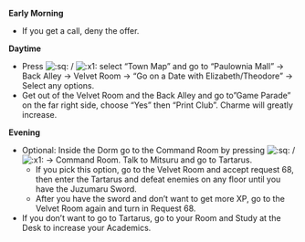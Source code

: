 **Early Morning**

- If you get a call, deny the offer.

**Daytime**

- Press ![:sq:](/assets/square.png) / ![:x1:](/assets/x1.png) select “Town Map” and go to “Paulownia Mall” -> Back Alley -> Velvet Room -> “Go on a Date with Elizabeth/Theodore” -> Select any options.
- Get out of the Velvet Room and the Back Alley and go to”Game Parade” on the far right side, choose “Yes” then “Print Club”. Charme will greatly increase.

**Evening**

- Optional: Inside the Dorm go to the Command Room by pressing ![:sq:](/assets/square.png) / ![:x1:](/assets/x1.png) -> Command Room. Talk to Mitsuru and go to Tartarus.
  - If you pick this option, go to the Velvet Room and accept request 68, then enter the Tartarus and defeat enemies on any floor until you have the Juzumaru Sword.
  - After you have the sword and don’t want to get more XP, go to the Velvet Room again and turn in Request 68.
- If you don’t want to go to Tartarus, go to your Room and Study at the Desk to increase your Academics.
